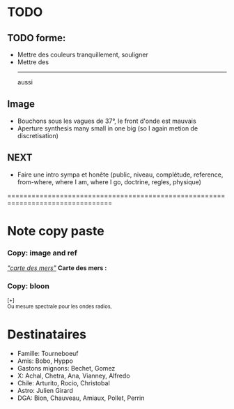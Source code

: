 # TODO



## TODO forme: 
* Mettre des couleurs tranquillement, souligner
* Mettre des <hr> aussi 


## Image
* Bouchons sous les vagues de 37°, le front d'onde est mauvais
* Aperture synthesis many small in one big (so I again metion de discretisation)

## NEXT

* Faire une intro sympa et honête (public, niveau, complétude, reference, from-where, where I am, where I go, doctrine, regles, physique)


================================================================================

# Note copy paste
### Copy: image and ref
<a href="#f_carte"><i>"carte des mers"</i></a>
  <a name="f_carte"></a>
    <b>Carte des mers :</b>

### Copy: bloon
<div>
<sup>[+]<div class="description">
Ou mesure spectrale pour les ondes radios, 
</div></sup>
<!-- Trick for sup --> <ul></ul>
</div>


# Destinataires

* Famille: Tourneboeuf
* Amis: Bobo, Hyppo
* Gastons mignons: Bechet, Gomez
* X: Achal, Chetra, Ana, Vianney, Alfredo
* Chile: Arturito, Rocio, Christobal
* Astro: Julien Girard
* DGA: Bion, Chauveau, Amiaux, Pollet, Perrin
